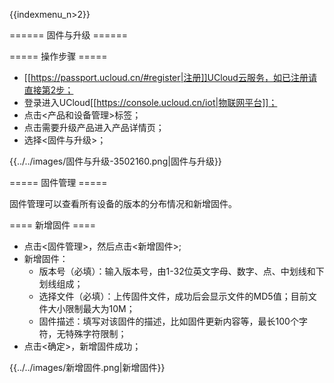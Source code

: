 {{indexmenu_n>2}}

====== 固件与升级 ======

===== 操作步骤 =====

  - [[https://passport.ucloud.cn/#register|注册]]UCloud云服务，如已注册请直接第2步；
  - 登录进入UCloud[[https://console.ucloud.cn/iot|物联网平台]]；
  - 点击<产品和设备管理>标签；
  - 点击需要升级产品进入产品详情页；
  - 选择<固件与升级>；

{{../../images/固件与升级-3502160.png|固件与升级}}

===== 固件管理 =====

固件管理可以查看所有设备的版本的分布情况和新增固件。

==== 新增固件 ====

  - 点击<固件管理>，然后点击<新增固件>;
  - 新增固件：
    * 版本号（必填）：输入版本号，由1-32位英文字母、数字、点、中划线和下划线组成；
    * 选择文件（必填）：上传固件文件，成功后会显示文件的MD5值；目前文件大小限制最大为10M；
    * 固件描述：填写对该固件的描述，比如固件更新内容等，最长100个字符，无特殊字符限制；
  - 点击<确定>，新增固件成功；

{{../../images/新增固件.png|新增固件}}

